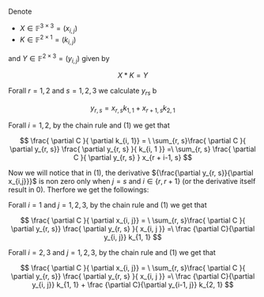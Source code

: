
Denote

- $X \in \mathbb{F}^{3 \times 3} = (x_{i, j})$
- $K \in \mathbb{F}^{2 \times 1} = (k_{i, j})$

and $Y \in \mathbb{F}^{2 \times 3} = (y_{i, j})$ given by

$$
    X \ast K = Y
$$

Forall $r = 1, 2$ and $s = 1, 2, 3$ we calculate $y_{rs}$ b

$$
\begin{equation}
    y_{r, s} = x_{r, s} k_{1, 1} + x_{r+1, s} k_{2, 1}
\end{equation}
$$

Forall $i = 1, 2$, by the chain rule and (1) we get that

$$
    \frac{ \partial C }{ \partial k_{i, 1}} = \
    \sum_{r, s}\frac{ \partial C }{ \partial y_{r, s}} \frac{ \partial y_{r, s} }{ k_{i, 1 }} =\
    \sum_{r, s} \frac{ \partial C }{ \partial y_{r, s} } x_{r + i-1, s}
$$

Now we will notice that in (1), the derivative
${\frac{\partial y_{r, s}}{\partial x_{i,j}}}$
is non zero only when $j = s$ and $i \in \{ r, r+1\}$ (or the derivative itself result in 0). Therfore we get the followings:

Forall $i = 1$ and $j = 1, 2, 3$, by the chain rule and (1) we get that

$$
    \frac{ \partial C }{ \partial x_{i, j}} = \
    \sum_{r, s}\frac{ \partial C }{ \partial y_{r, s}} \frac{ \partial y_{r, s} }{ x_{i, j }} =\
    \frac {\partial C}{\partial y_{i, j}} k_{1, 1}
$$

Forall $i = 2, 3$ and $j = 1, 2, 3$, by the chain rule and (1) we get that

$$
    \frac{ \partial C }{ \partial x_{i, j}} = \
    \sum_{r, s}\frac{ \partial C }{ \partial y_{r, s}} \frac{ \partial y_{r, s} }{ x_{i, j }} =\
    \frac {\partial C}{\partial y_{i, j}} k_{1, 1} + \frac {\partial C}{\partial y_{i-1, j}} k_{2, 1}
$$

<!-- 
$$
    X \ast K = Y
$$



As

$$
\begin{bmatrix}
    x_{11} & x_{12} & x_{13} \\
    x_{21} & x_{22} & x_{23} \\
    x_{31} & x_{32} & x_{33} \\
\end{bmatrix}
\ast
\begin{bmatrix}
    k_{11} \\
    k_{21} \\
\end{bmatrix}
=
\begin{bmatrix}
    y_{11} & y_{12} & y_{13} \\
    y_{21} & y_{22} & y_{23} \\
\end{bmatrix}
$$

Thus, we can compute $Y$ by

$$
Y = \begin{bmatrix}
    x_{11} k_{11} + x_{21} k_{21} & x_{12} k_{11} + x_{22} k_{21} & x_{13} k_{11} + x_{23} k_{21} \\
    x_{21} k_{11} + x_{31} k_{21} & x_{22} k_{11} + x_{32} k_{21} & x_{23} k_{11} + x_{33} k_{21} \\
\end{bmatrix}
$$

Thus we get the derivatives

$$
\begin{align*}
\frac{ \partial y_{11} }{ \partial x_{11} } = k_{11} ~~&;~~
\frac{ \partial y_{11} }{ \partial x_{21} } = k_{21} \\

\frac{ \partial y_{12} }{ \partial x_{12} } = k_{11} ~~&;~~
\frac{ \partial y_{12} }{ \partial x_{22} } = k_{21} \\

\frac{ \partial y_{13} }{ \partial x_{13} } = k_{11} ~~&;~~
\frac{ \partial y_{13} }{ \partial x_{23} } = k_{21} \\

\frac{ \partial y_{21} }{ \partial x_{21} } = k_{11} ~~&;~~
\frac{ \partial y_{21} }{ \partial x_{31} } = k_{21} \\

\frac{ \partial y_{22} }{ \partial x_{22} } = k_{11} ~~&;~~
\frac{ \partial y_{22} }{ \partial x_{32} } = k_{21} \\

\frac{ \partial y_{23} }{ \partial x_{23} } = k_{11} ~~&;~~
\frac{ \partial y_{23} }{ \partial x_{33} } = k_{21} \\
\end{align*}
$$

And

$$
\begin{align*}
\frac{ \partial y_{11} }{ \partial k_{11} } = x_{11} ~~&;~~
\frac{ \partial y_{11} }{ \partial k_{21} } = x_{21} \\

\frac{ \partial y_{12} }{ \partial k_{11} } = x_{11} ~~&;~~
\frac{ \partial y_{12} }{ \partial k_{21} } = x_{22} \\

\frac{ \partial y_{13} }{ \partial k_{11} } = x_{13} ~~&;~~
\frac{ \partial y_{13} }{ \partial k_{21} } = x_{23} \\

\frac{ \partial y_{21} }{ \partial k_{11} } = x_{21} ~~&;~~
\frac{ \partial y_{21} }{ \partial k_{21} } = x_{31} \\

\frac{ \partial y_{22} }{ \partial k_{11} } = x_{22} ~~&;~~
\frac{ \partial y_{22} }{ \partial k_{21} } = x_{32} \\

\frac{ \partial y_{23} }{ \partial k_{11} } = x_{23} ~~&;~~
\frac{ \partial y_{23} }{ \partial k_{21} } = x_{33} \\
\end{align*}
$$

Missing partial $Y$ derivaties are implicitly $0$.

Now, by the chain rule

$$
    \frac{ \partial C }{ \partial k_{ij} } = \sum_{r,s = 1}^{2,3} \frac { \partial C }{ \partial y_{rs} } \frac{\partial y_{rs}}{\partial x_{ij}}
$$

$$
    \frac{ \partial C }{ \partial x_{ij} } = \sum_{r,s = 1}^{2,3} \frac { \partial C }{ \partial y_{rs} } \frac{\partial y_{rs}}{\partial x_{ij}}
$$ -->